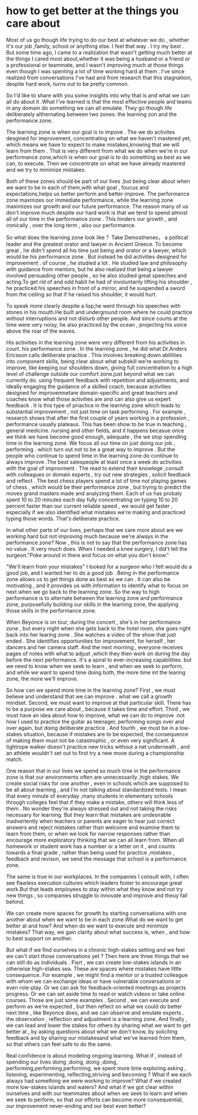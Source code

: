 # how to get better at the things you care about



Most of us go though life trying to do our best at whatever we do , whether it's our job ,family, school or anything else. I feel that way . I try my best . But some time ago, I came to a realization  that wasn't getting much better at the things I cared most about,whether it was being a husband or a friend  or a professional or teammate, and I wasn't improving much at those things even though I was spenting a lot of time working hard at them . I've since realized from conversations I've had and from research that this stagnatioin, despite hard work, turns out to be pretty common.

So I'd like to share with you some insights into why that is and what we can all do about it .What  I've  learned is that the most effective people and teams in any domain do something we can all emulate. They go though life deliberately althernating between two zones: the learning zon and the performance zone.

The learning zone is when our goal is to impove . The we do activites desgined for improvement, concentrating on what we haven't mastered yet, which means we have to expect to make mistakes,knowing that we will learn from them . That is very different from what we do when we're in our performance zone,which is when our goal is to do something as best as we can, to execute. Then we concentrate on what we have already mastered and we try to minimize mistakes.

Both of these zones should be part of our lives ,but being clear about when we want to be in each of them,with what goal , foucus and expectations,helps us better perform and better improve. The performance zone maxmizes our immediate performance, while the learning zone maximizes our growth and our future performance. The reason many of us don't improve much despite our hard work is that we tend to spend almost all of our time in the performance zone . This hinders our growth , and ironically , over the long term , also our performance.

So what does the learning zone look like？ Take Demosthenes， a political leader and the greatest orator and lawyer in Ancient Greece. To become great , he didn't spend all his time just being and orator or a lawyer, which would be his performance zone . But instead he did activities designed for improvement . of course , he studied a lot . He studied law and philosophy with guidance from mentors, but he also realized that being a lawyer  involved persuading other people , so he also studied great speeches and acting.To get rid of and odd habit he had of involuntarily lifting his shoulder , he practiced his speeches in front of a mirror, and he suspended a sword from the ceiling so that if he raised his shoulder, it would hurt.

To speak more clearly despite a lisp,he went through his speeches with stones in his mouth.He built and underground room where he could practice without interruptions and not disturb other people. And since courts at the time were very noisy, he also practiced by the ocean , projecting his voice above the roar of the waves.

His activities in the learning zone were very different from his activities in court. his performance zone . In the learning zone , he did what Dr.Anders Ericsson calls deliberate practice . This involves breaking down ablilities into component skills, being clear about what subskill we're working to improve, like keeping our shoulders down, giving full concentration to a high level of challenge outside our comfort zone.just  beyond what we can currently do. using frequent feedback with repetition and adjustments, and ideally engaging the guidance of  a skilled coach, because activities designed for improvemnetare domain-specific and great teachers and coaches know what those activities are and can also give us expert feedback . It is this type of priactice in the learning zone which leads to substantial improvement , not just time on task performing . For example , research shows that after the first couple of years working in a profession , performance usually plateaus. This has been show to be true in teaching , general medicine. nursing and other fields, and it happens becasue once we think we have become good enough, adequate , the we stop spending time in the learning zone. We focus all our time on just doing our job , performing . which turn out not to be a great way to improve . But the people who continue to spend time in the learning zone do continue to always improve .The best salespeople at least once a week do activities with the goal of improvment . The read to extend their knowlege ,consult with colleagues or domain experts , try out new strategies , solicit feedback and reflect . The best chess players spend a lot of time not playing games of chess , which would be their performance zone , but trying to predict the moves grand masters made and analyzing them. Each of us has probaly spent 10 to 20 minutes each day fully concentrating on typing 10 to 20 percent faster than our current reliable speed , we would get faster , especially if we also identified what mistakes we're making and practiced typing those words. That's deliberate practice.

In what other parts of our lives, perhaps that we care more about are we working hard but not improving much because we're always in the performance zone? Now , this is not to say that the performance zone has no value . It very much does. When I needed a knee surgery, I did't tell the surgeon."Poke around in there and focus on what you don't know."

"We'll learn from your mistakes" I looked for a surgeon who I felt would do a good job, and I wanted her to do a good job . Being in the performance zone allows us to get things done as best as we can . It can also be motivating , and it provides us with information to identify what to focus on next when we go back to the learning zone. So the way to high performance is to alternate between the learning zone and performance zone, purposefully building our skills in the learning zone, the applying those skills in the performance zone.

When Beyonce is on tour, during the concert , she's in her performance zone , but every night when she gets back to the hotel room, she goes right back into her learing zone . She watches a video of the show that just ended . She identifies opportunities for improvement, for herself , her dancers and her camera staff. And the next morning , everyone receives pages of notes with what to adjust ,which they then work on during the day before the next performance. It's a spiral to ever-increasing capabilities. but we need to know when we seek to learn , and when we seek to perform, and while we want to spend time doing both, the more time int the learing zone, the more we'll improve.

So how can we spend more time in the learning zone? First  , we must believe and understand that we can improve . what we call a growth mindset. Second, we must want to improve at that particular skill. There has to be a purpose we care about , because it takes time and effort. Third , we must have an idea about how to improve, what we can do to improve .not how I used to practice the guitar as teenager, performing songs over and over again, but doing deliberate practice . And fourth , we must be in a low-stakes situation, because if mistakes are to be expected, the consequence of making them must not be catastrophic , or even very significant. A tightrope walker doesn't practice new tricks without a net underneath , and an athlete wouldn't set out to first try a new move during a championship match.

One reason that in our lives we spend so much time in the performance zone is that our environments often are unnecessarily ,high stakes. We create social risks for one another , even in schools which are supposed to be all about learning , and I'm not talking about standardized tests. I mean that every minute of everyday ,many students in elementary schools through colleges feel that if they make a mistake, others will think less of them . No wonder they're always stressed out and not taking the risks necessary for learning. But they learn that mistakes are undesirable inadvertently when teachers or parents are eager to hear just correct answers and reject mistakes rather than welcome and examine them to learn from them, or when we look for narrow responses rather than encourage more exploratory thinking that we can all learn from. When all homework or student work has a number or a letter on it , and counts towards a final grade , rather than being used for practice ,mistakes , feedback and revison, we send the message that school is a performance zone.

The same is true in our workplaces. In the companies I consult with, I often see flawless execution cultures  which leaders foster to encourage great work.But that leads employees to stay within what they know and not try new things , so companies struggle to innovate and improve and theuy fall behind.

We can create more spaces for growth by starting conversations with one another about when we want to be in each zone.What do we want to get better at and how? And when do we want to execute and minimize mistakes? That way, we gain clarity about what success is, when , and how to best support on another.

But what if we find ourselves in a chronic high-stakes setting and we feel we can't start those conversations yet ? Then here are three things that we can still do as individuals . Fisrt , we can create low-stakes  islands in an otherwise high-stakes sea. These are spaces where mistakes have little consequence. For example , we might find a mentor or a trusted colleague with whom we can exchange ideas or have vulnerable conversations or even role-play. Or we can ask for feedback-oriented meetings as projects progress. Or we can set aside time to read or watch videos or take online courses. Those are just some examples . Second , we can execute and perform as we're expected , but then reflect on what we could do better next time , like Beyonce does, and we can observe and emulate experts . the observation , reflection and adjustment is a learning zone. And finally , we can lead and lower the stakes for others by sharing what we want to get better at , by asking questions about what we don't know, by soliciting feedback and by sharing our mistakesand what we've learned from them, so that others can feel safe to do the same.

Real confidence is about modeling ongoing learning. What if , instead of spending our lives doing ,doing, doing ,doing, performing,performing,performing, we spent more time exploring asking , listening, experimenting, reflecting,striving and becoming ? What if we each always had something we were working to improve? What if we created more low-stakes islands and waters? And what if we got clear within ourselves and with our teammates about when we seek to learn and when we seek to perform, so that our efforts can become more consequential, our improvement never-ending and our best even better?





























